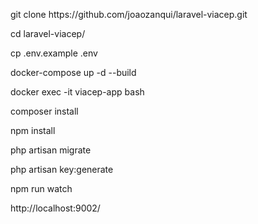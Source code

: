 <p>git clone https://github.com/joaozanqui/laravel-viacep.git</p>
<p>cd laravel-viacep/</p>
<p>cp .env.example .env</p>
<p>docker-compose up -d --build</p>
<p>docker exec -it viacep-app bash</p>
<p>composer install</p>
<p>npm install</p>
<p>php artisan migrate</p>
<p>php artisan key:generate</p>
<p>npm run watch</p>
<p>http://localhost:9002/</p>